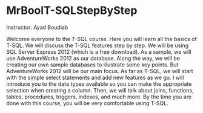 # MrBoolT-SQLStepByStep
Instructor: Ayad Boudiab

Welcome everyone to the T-SQL course. Here you will learn all the basics of T-SQL. We will discuss the T-SQL features step by step. We will be using SQL Server Express 2012 (which is a free download). As a sample, we will use AdventureWorks 2012 as our database. Along the way, we will be creating our own sample databases to illustrate some key points. But AdventureWorks 2012 will be our main focus. As far as T-SQL, we will start with the simple select statements and add new features as we go. I will introduce you to the data types available so you can make the appropriate selection when creating a column. Then, we will talk about joins, functions, tables, procedures, triggers, indexes, and much more. By the time you are done with this course, you will be very comfortable using T-SQL.
